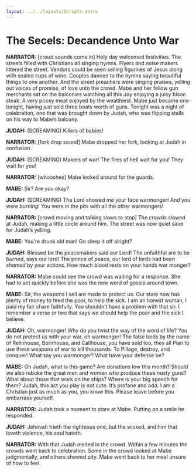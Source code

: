 ```yaml
---
layout: ../../layouts/Scripts.astro
---
```


# The Secels: Decandence Unto War

**NARRATOR:**
[croud sounds come in] Holy day welcomed festivities. The streets filled with Christians all singing hymns. Flyers and noise makers littered the street. Vendors could be seen selling figurines of Jesus along with sealed cups of wine. Couples danced to the hymns saying beautiful things to one another. And the street preachers were singing praises, yelling out voices of promise, of love unto the crowd.  Mabe and her fellow gun merchants sat on the balconies watching all this Joy enjoying a juicy bison steak. A very pricey meat enjoyed by the wealthiest. Mabe just became one tonight, having just sold three boats worth of guns. Tonight was a night of celebration, one that was brought down by Judah, who was flipping stalls on his way to Mabe’s balcony. 

**JUDAH:**
(SCREAMING) Killers of babies!

**NARRATOR:**
[fork drop sound] Mabe dropped her fork, looking at Judah in confusion.

**JUDAH:**
(SCREAMING) Makers of war! The fires of hell wait for you! They wait for you!

**NARRATOR:**
[whooshes] Mabe looked around for the guards.

**MABE:**
Sir? Are you okay?

**JUDAH:**
(SCREAMING) The Lord showed me your face warmonger! And you were _burning_! You were in the pits with all the other warmongers!

**NARRATOR:**
[crowd moving and talking slows to stop] The crowds slowed at Judah, making a little circle around him. The street was now quiet save for Judah’s yelling.

**MABE:**
You're drunk old man! Go sleep it off alright?

**JUDAH:**
Blessed be the peacemakers said our Lord! The unfaithful are to be _burned_, says our lord! The prince of peace, our lord of lords had been _shamed_ by your actions. How much blood rests on your hands war monger?

**NARRATOR:**
Mabe could see the crowd was waiting for a response. She had to act quickly before she was the new word of gossip around town. 

**MABE:**
Sir, the weapons I sell are made to protect us. Our state now has plenty of money to feed the poor, to help the sick. I am an honest woman, I paid my fair share faithfully. You shouldn’t have a problem with that sir. I remember a verse or two that says we should help the poor and the sick I believe.

**JUDAH:**
Oh, warmonger! Why do you twist the way of the word of life? You do not protect us with your war, oh warmonger! The false lords by the name of Relinhouse, Bornhouse, and Callhouse, you have sold too, they all Plan to use these weapons of war to kill thousands. To Pillage, destroy, and conquer! What say you warmonger? What have your defense be?

**MABE:**
Oh Judah, what is this game? Are donations low this month? Should we also rebuke the great men and women who produce these _nasty_ guns? What about those that work on the ships? Where is your big speech for them? Judah, this act you play is not cute. It’s profane and odd. I am a Christian just as much as you, you know this. Please leave before you embarrass yourself. 

**NARRATOR:**
Judah took a moment to stare at Mabe. Putting on a smile he responded. 

**JUDAH:**
Jehovah trieth the righteous one; but the wicked, and him that loveth violence, his soul hateth.

**NARRATOR:**
With that Judah melted in the crowd. Within a few minutes the crowds went back to celebration. Some in the crowd looked at Mabe judgmentally, and others showed pity. Mabe went back to her meal unsure of how to feel.